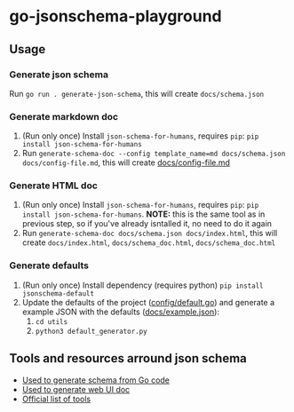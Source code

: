 # go-jsonschema-playground

## Usage

### Generate json schema

Run `go run . generate-json-schema`, this will create `docs/schema.json`

### Generate markdown doc

1. (Run only once) Install `json-schema-for-humans`, requires `pip`: `pip install json-schema-for-humans`
2. Run `generate-schema-doc --config template_name=md docs/schema.json docs/config-file.md`, this will create [docs/config-file.md](docs/config-file.md)

### Generate HTML doc

1. (Run only once) Install `json-schema-for-humans`, requires `pip`: `pip install json-schema-for-humans`. **NOTE:** this is the same tool as in previous step, so if you've already isntalled it, no need to do it again
2. Run `generate-schema-doc docs/schema.json docs/index.html`, this will create `docs/index.html`, `docs/schema_doc.html`, `docs/schema_doc.html`

### Generate defaults

1. (Run only once) Install dependency (requires python) `pip install jsonschema-default`
2. Update the defaults of the project ([config/default.go](./config/default.go)) and generate a example JSON with the defaults ([docs/example.json](./docs/example.json)):
   1. `cd utils`
   2. `python3 default_generator.py`

## Tools and resources arround json schema

- [Used to generate schema from Go code](https://github.com/invopop/jsonschema)
- [Used to generate web UI doc](https://github.com/coveooss/json-schema-for-humans)
- [Official list of tools](https://json-schema.org/implementations.html)